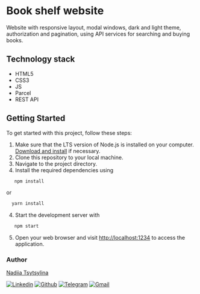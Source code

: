 <svg class="logo-icon"><use href="/src/images/symbol-defs.svg#icon-logo-icon"></use></svg>

# Book shelf website

Website with responsive layout, modal windows, dark and light theme,
authorization and pagination, using API services for searching and buying books.

## Technology stack

- HTML5
- CSS3
- JS
- Parcel
- REST API

## Getting Started

To get started with this project, follow these steps:

1. Make sure that the LTS version of Node.js is installed on your computer.
   [Download and install](https://nodejs.org/en/) if necessary.
2. Clone this repository to your local machine.
3. Navigate to the project directory.
4. Install the required dependencies using

```bash
   npm install
```

or

```bash
  yarn install
```

4. Start the development server with

```bash
   npm start
```

5. Open your web browser and visit
   [http://localhost:1234](http://localhost:1234) to access the application.

### Author

[Nadiia Tsytsylina](https://github.com/nadiia-tsytsylina)

[![Linkedin](https://img.shields.io/badge/LinkedIn-0077B5?style=for-the-badge&logo=linkedin&logoColor=white)](https://www.linkedin.com/in/nadiia-tsytsylina/)
[![Github](https://img.shields.io/badge/GitHub-100000?style=for-the-badge&logo=github&logoColor=white)](https://github.com/nadiia-tsytsylina)
[![Telegram](https://img.shields.io/badge/Telegram-2CA5E0?style=for-the-badge&logo=telegram&logoColor=white)](https://t.me/Nadiia_tsytsylina)
[![Gmail](https://img.shields.io/badge/Gmail-D14836?style=for-the-badge&logo=gmail&logoColor=white)](mailto:miniova95@gmail.com)
